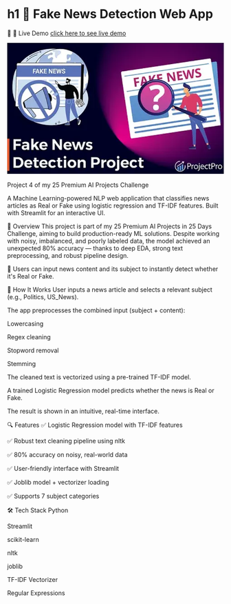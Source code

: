 # h1 📰 Fake News Detection Web App


🔗 🚀 Live Demo 
[click here to see live demo](fakenewspredictionbyzaidnaeem.streamlit.app)


![screenshot](gitimg.png)

 Project 4 of my 25 Premium AI Projects Challenge

A Machine Learning-powered NLP web application that classifies news articles as Real or Fake using logistic regression and TF-IDF features. Built with Streamlit for an interactive UI.

🚀 Overview
This project is part of my 25 Premium AI Projects in 25 Days Challenge, aiming to build production-ready ML solutions.
Despite working with noisy, imbalanced, and poorly labeled data, the model achieved an unexpected 80% accuracy — thanks to deep EDA, strong text preprocessing, and robust pipeline design.
 
 🚀 Users can input news content and its subject to instantly detect whether it's Real or Fake.
 
🧠 How It Works
User inputs a news article and selects a relevant subject (e.g., Politics, US_News).

The app preprocesses the combined input (subject + content):

Lowercasing

Regex cleaning

Stopword removal

Stemming

The cleaned text is vectorized using a pre-trained TF-IDF model.

A trained Logistic Regression model predicts whether the news is Real or Fake.

The result is shown in an intuitive, real-time interface.

🔍 Features
✅ Logistic Regression model with TF-IDF features

✅ Robust text cleaning pipeline using nltk

✅ 80% accuracy on noisy, real-world data

✅ User-friendly interface with Streamlit

✅ Joblib model + vectorizer loading

✅ Supports 7 subject categories

🛠️ Tech Stack
Python

Streamlit

scikit-learn

nltk

joblib

TF-IDF Vectorizer

Regular Expressions

